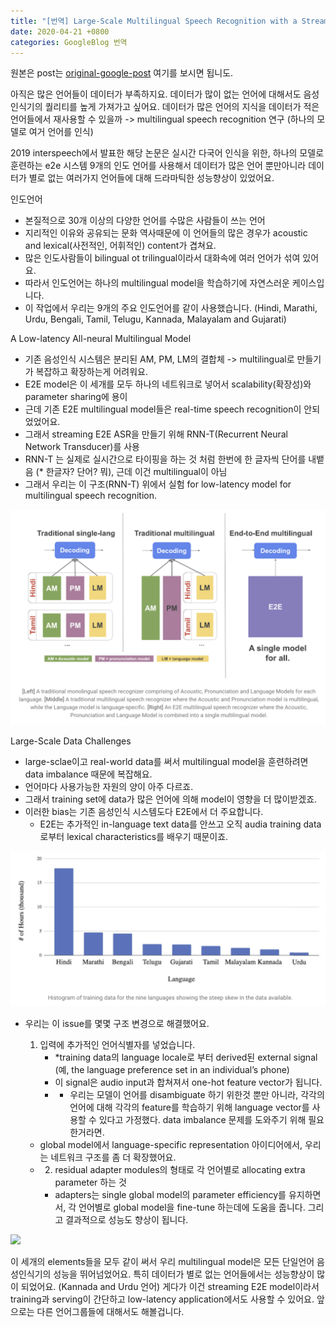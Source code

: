 ```yaml
---
title: "[번역] Large-Scale Multilingual Speech Recognition with a Streaming E2E model"
date: 2020-04-21 +0800
categories: GoogleBlog 번역
---
```

원본은 post는 [original-google-post] 여기를 보시면 됩니도.

아직은 많은 언어들이 데이터가 부족하지요.
데이터가 많이 없는 언어에 대해서도 음성인식기의 퀄리티를 높게 가져가고 싶어요.
데이터가 많은 언어의 지식을 데이터가 적은 언어들에서 재사용할 수 있을까 -> multilingual speech recognition 연구 (하나의 모델로 여거 언어를 인식)

2019 interspeech에서 발표한 해당 논문은 실시간 다국어 인식을 위한, 하나의 모델로 훈련하는 e2e 시스템
9개의 인도 언어를 사용해서 데이터가 많은 언어 뿐만아니라 데이터가 별로 없는 여러가지 언어들에 대해 드라마틱한 성능향상이 있었어요.

인도언어
* 본질적으로 30개 이상의 다양한 언어를 수많은 사람들이 쓰는 언어
* 지리적인 이유와 공유되는 문화 역사때문에 이 언어들의 많은 경우가 acoustic and lexical(사전적인, 어휘적인) content가 겹쳐요.
* 많은 인도사람들이 bilingual ot trilingual이라서 대화속에 여러 언어가 섞여 있어요.
* 따라서 인도언어는 하나의 multilingual model을 학습하기에 자연스러운 케이스입니다.
* 이 작업에서 우리는 9개의 주요 인도언어를 같이 사용했습니다. (Hindi, Marathi, Urdu, Bengali, Tamil, Telugu, Kannada, Malayalam and Gujarati)

A Low-latency All-neural Multilingual Model
* 기존 음성인식 시스템은 분리된 AM, PM, LM의 결합체 -> multilingual로 만들기가 복잡하고 확장하는게 어려워요.
* E2E model은 이 세개를 모두 하나의 네트워크로 넣어서 scalability(확장성)와 parameter sharing에 용이
* 근데 기존 E2E multilingual model들은 real-time speech recognition이 안되었었어요.
* 그래서 streaming E2E ASR을 만들기 위해 RNN-T(Recurrent Neural Network Transducer)를 사용
* RNN-T 는 실제로 실시간으로 타이핑을 하는 것 처럼 한번에 한 글자씩 단어를 내뱉음 (* 한글자? 단어? 뭐), 근데 이건 multilingual이 아님
* 그래서 우리는 이 구조(RNN-T) 위에서 실험 for low-latency model for multilingual speech recognition.

![](images/1.png)

Large-Scale Data Challenges
* large-sclae이고 real-world data를 써서 multilingual model을 훈련하려면 data imbalance 때문에 복잡해요.
* 언어마다 사용가능한 자원의 양이 아주 다르죠.
* 그래서 training set에 data가 많은 언어에 의해 model이 영향을 더 많이받겠죠.
* 이러한 bias는 기존 음성인식 시스템도다 E2E에서 더 주요합니다.
    * E2E는 추가적인 in-language text data를 안쓰고 오직 audia training data로부터 lexical characteristics를 배우기 때문이죠.

![](images/2.png)

* 우리는 이 issue를 몇몇 구조 변경으로 해결했어요.
    1. 입력에 추가적인 언어식별자를 넣었습니다.
        * *training data의 language locale로 부터 derived된 external signal (예, the language preference set in an individual’s phone)
        * 이 signal은 audio input과 합쳐져서 one-hot feature vector가 됩니다.
        * * 우리는 모델이 언어를 disambiguate 하기 위한것 뿐만 아니라, 각각의 언어에 대해 각각의 feature를 학습하기 위해 language vector를 사용할 수 있다고 가정했다. data imbalance 문제를 도와주기 위해 필요한거라면.

    * global model에서 language-specific representation 아이디어에서, 우리는 네트워크 구조를 좀 더 확장했어요.
    * 2. residual adapter modules의 형태로 각 언어별로 allocating extra parameter 하는 것
        * adapters는 single global model의 parameter efficiency를 유지하면서, 각 언어별로 global model을 fine-tune 하는데에 도움을 줍니다. 그리고 결과적으로 성능도 향상이 됩니다.

![](imganes/3.png)

이 세개의 elements들을 모두 같이 써서 우리 multilingual model은 모든 단일언어 음성인식기의 성능을 뛰어넘었어요. 특히 데이터가 별로 없는 언어들에서는 성능향상이 많이 되었어요. (Kannada and Urdu 언어)
게다가 이건 streaming E2E model이라서 training과 serving이 간단하고 low-latency application에서도 사용할 수 있어요.
앞으로는 다른 언어그룹들에 대해서도 해볼겁니다.

[original-google-post]: https://ai.googleblog.com/2019/09/large-scale-multilingual-speech.html
